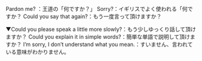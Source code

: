 Pardon me? ：王道の「何ですか？」
Sorry?：イギリスでよく使われる「何ですか？
Could you say that again?：もう一度言って頂けますか？

▼Could you please speak a little more slowly?：もう少しゆっくり話して頂けますか？
Could you explain it in simple words?：簡単な単語で説明して頂けますか？
I’m sorry, I don’t understand what you mean.：すいません、言われている意味がわかりません。